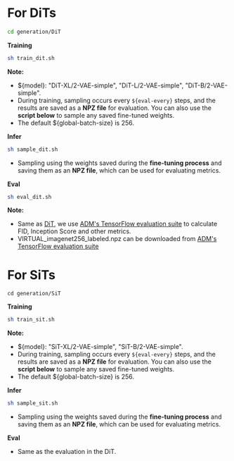 # For DiTs

```bash
cd generation/DiT
```

**Training**
```bash
sh train_dit.sh
```
**Note:**
- ${model}: "DiT-XL/2-VAE-simple", "DiT-L/2-VAE-simple", "DiT-B/2-VAE-simple".  
- During training, sampling occurs every `${eval-every}` steps, and the results are saved as a **NPZ file** for evaluation. You can also use the **script below** to sample any saved fine-tuned weights.
- The default ${global-batch-size} is 256.

**Infer**
```bash
sh sample_dit.sh
```
- Sampling using the weights saved during the **fine-tuning process** and saving them as an **NPZ file**, which can be used for evaluating metrics.

**Eval**
```bash
sh eval_dit.sh
```
**Note:**
- Same as [DiT](https://github.com/facebookresearch/DiT), we use [ADM's TensorFlow evaluation suite](https://github.com/openai/guided-diffusion/tree/main/evaluations) to calculate FID, Inception Score and other metrics.
- VIRTUAL_imagenet256_labeled.npz can be downloaded from [ADM's TensorFlow evaluation suite](https://openaipublic.blob.core.windows.net/diffusion/jul-2021/ref_batches/imagenet/256/VIRTUAL_imagenet256_labeled.npz)


# For SiTs

```
cd generation/SiT
```

**Training**
```bash
sh train_sit.sh
```
**Note:**
- ${model}: "SiT-XL/2-VAE-simple", "SiT-B/2-VAE-simple".  
- During training, sampling occurs every `${eval-every}` steps, and the results are saved as a **NPZ file** for evaluation. You can also use the **script below** to sample any saved fine-tuned weights.
- The default ${global-batch-size} is 256.

**Infer**
```bash
sh sample_sit.sh
```
- Sampling using the weights saved during the **fine-tuning process** and saving them as an **NPZ file**, which can be used for evaluating metrics.

**Eval**
- Same as the evaluation in the DiT.